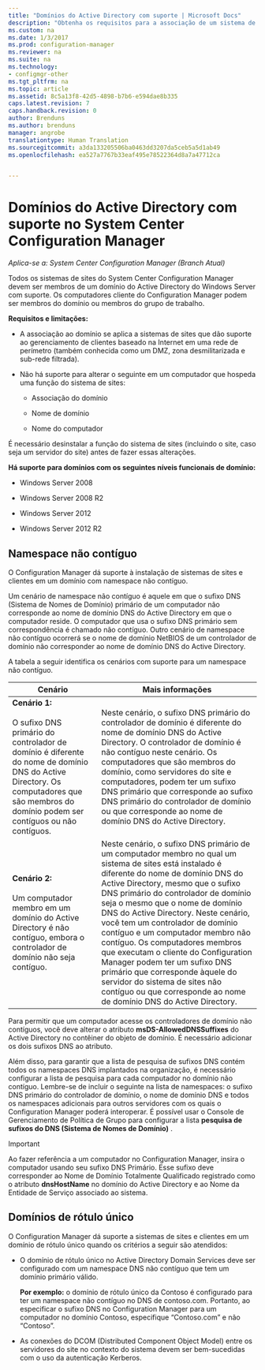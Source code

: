 ```yaml
---
title: "Domínios do Active Directory com suporte | Microsoft Docs"
description: "Obtenha os requisitos para a associação de um sistema de sites do System Center Configuration Manager em um domínio do Active Directory."
ms.custom: na
ms.date: 1/3/2017
ms.prod: configuration-manager
ms.reviewer: na
ms.suite: na
ms.technology:
- configmgr-other
ms.tgt_pltfrm: na
ms.topic: article
ms.assetid: 8c5a13f8-42d5-4898-b7b6-e594dae8b335
caps.latest.revision: 7
caps.handback.revision: 0
author: Brenduns
ms.author: brenduns
manager: angrobe
translationtype: Human Translation
ms.sourcegitcommit: a3da133205506ba0463dd3207da5ceb5a5d1ab49
ms.openlocfilehash: ea527a7767b33eaf495e78522364d8a7a47712ca


---
```

# <a name="supported-active-directory-domains-for-system-center-configuration-manager"></a>Domínios do Active Directory com suporte no System Center Configuration Manager

*Aplica-se a: System Center Configuration Manager (Branch Atual)*

Todos os sistemas de sites do System Center Configuration Manager devem ser membros de um domínio do Active Directory do Windows Server com suporte. Os computadores cliente do Configuration Manager podem ser membros do domínio ou membros do grupo de trabalho.  

 **Requisitos e limitações:**  

-   A associação ao domínio se aplica a sistemas de sites que dão suporte ao gerenciamento de clientes baseado na Internet em uma rede de perímetro (também conhecida como um DMZ, zona desmilitarizada e sub-rede filtrada).  

-   Não há suporte para alterar o seguinte em um computador que hospeda uma função do sistema de sites:  

    -   Associação do domínio  

    -   Nome de domínio  

    -   Nome do computador  

É necessário desinstalar a função do sistema de sites (incluindo o site, caso seja um servidor do site) antes de fazer essas alterações.  

**Há suporte para domínios com os seguintes níveis funcionais de domínio:**  

-   Windows Server 2008  

-   Windows Server 2008 R2  

-   Windows Server 2012  

-   Windows Server 2012 R2  

##  <a name="a-namebkmkdisjointa-disjoint-namespace"></a><a name="bkmk_Disjoint"></a> Namespace não contíguo  
O Configuration Manager dá suporte à instalação de sistemas de sites e clientes em um domínio com namespace não contíguo.  

Um cenário de namespace não contíguo é aquele em que o sufixo DNS (Sistema de Nomes de Domínio) primário de um computador não corresponde ao nome de domínio DNS do Active Directory em que o computador reside. O computador que usa o sufixo DNS primário sem correspondência é chamado não contíguo. Outro cenário de namespace não contíguo ocorrerá se o nome de domínio NetBIOS de um controlador de domínio não corresponder ao nome de domínio DNS do Active Directory.  

A tabela a seguir identifica os cenários com suporte para um namespace não contíguo.  

|Cenário|Mais informações|  
|--------------|----------------------|  
|**Cenário 1:**<br /><br /> O sufixo DNS primário do controlador de domínio é diferente do nome de domínio DNS do Active Directory. Os computadores que são membros do domínio podem ser contíguos ou não contíguos.|Neste cenário, o sufixo DNS primário do controlador de domínio é diferente do nome de domínio DNS do Active Directory. O controlador de domínio é não contíguo neste cenário. Os computadores que são membros do domínio, como servidores do site e computadores, podem ter um sufixo DNS primário que corresponde ao sufixo DNS primário do controlador de domínio ou que corresponde ao nome de domínio DNS do Active Directory.|  
|**Cenário 2:**<br /><br /> Um computador membro em um domínio do Active Directory é não contíguo, embora o controlador de domínio não seja contíguo.|Neste cenário, o sufixo DNS primário de um computador membro no qual um sistema de sites está instalado é diferente do nome de domínio DNS do Active Directory, mesmo que o sufixo DNS primário do controlador de domínio seja o mesmo que o nome de domínio DNS do Active Directory. Neste cenário, você tem um controlador de domínio contíguo e um computador membro não contíguo. Os computadores membros que executam o cliente do Configuration Manager podem ter um sufixo DNS primário que corresponde àquele do servidor do sistema de sites não contíguo ou que corresponde ao nome de domínio DNS do Active Directory.|  

 Para permitir que um computador acesse os controladores de domínio não contíguos, você deve alterar o atributo **msDS-AllowedDNSSuffixes** do Active Directory no contêiner do objeto de domínio. É necessário adicionar os dois sufixos DNS ao atributo.  

 Além disso, para garantir que a lista de pesquisa de sufixos DNS contém todos os namespaces DNS implantados na organização, é necessário configurar a lista de pesquisa para cada computador no domínio não contíguo. Lembre-se de incluir o seguinte na lista de namespaces: o sufixo DNS primário do controlador de domínio, o nome de domínio DNS e todos os namespaces adicionais para outros servidores com os quais o Configuration Manager poderá interoperar. É possível usar o Console de Gerenciamento de Política de Grupo para configurar a lista **pesquisa de sufixos do DNS (Sistema de Nomes de Domínio)** .  

> [!IMPORTANT]  
>  Ao fazer referência a um computador no Configuration Manager, insira o computador usando seu sufixo DNS Primário. Esse sufixo deve corresponder ao Nome de Domínio Totalmente Qualificado registrado como o atributo **dnsHostName** no domínio do Active Directory e ao Nome da Entidade de Serviço associado ao sistema.  

##  <a name="a-namebkmkslda-single-label-domains"></a><a name="bkmk_SLD"></a> Domínios de rótulo único  
 O Configuration Manager dá suporte a sistemas de sites e clientes em um domínio de rótulo único quando os critérios a seguir são atendidos:  

-   O domínio de rótulo único no Active Directory Domain Services deve ser configurado com um namespace DNS não contíguo que tem um domínio primário válido.  

     **Por exemplo:** o domínio de rótulo único da Contoso é configurado para ter um namespace não contíguo no DNS de contoso.com. Portanto, ao especificar o sufixo DNS no Configuration Manager para um computador no domínio Contoso, especifique “Contoso.com” e não “Contoso”.  

-   As conexões do DCOM (Distributed Component Object Model) entre os servidores do site no contexto do sistema devem ser bem-sucedidas com o uso da autenticação Kerberos.  
  



<!--HONumber=Jan17_HO1-->


